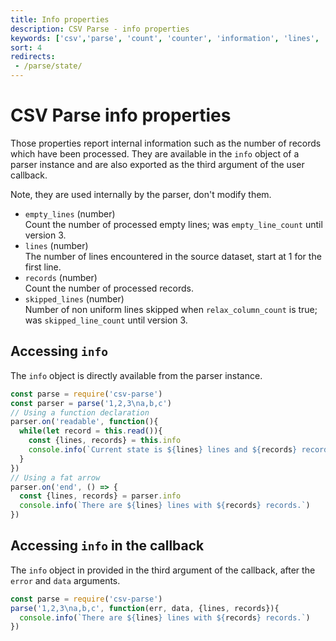 ```yaml
---
title: Info properties
description: CSV Parse - info properties
keywords: ['csv','parse', 'count', 'counter', 'information', 'lines', 'records']
sort: 4
redirects:
 - /parse/state/
---
```


# CSV Parse info properties

Those properties report internal information such as the number of records which have been processed. They are available in the `info` object of a parser instance and are also exported as the third argument of the user callback.

Note, they are used internally by the parser, don't modify them.

* `empty_lines` (number)   
  Count the number of processed empty lines; was `empty_line_count` until version 3.
* `lines` (number)   
  The number of lines encountered in the source dataset, start at 1 for the
  first line.
* `records` (number)   
  Count the number of processed records.
* `skipped_lines` (number)   
  Number of non uniform lines skipped when `relax_column_count` is true; was `skipped_line_count` until version 3.

## Accessing `info`

The `info` object is directly available from the parser instance.

```js
const parse = require('csv-parse')
const parser = parse('1,2,3\na,b,c')
// Using a function declaration
parser.on('readable', function(){
  while(let record = this.read()){
    const {lines, records} = this.info
    console.info(`Current state is ${lines} lines and ${records} records.`)
  }
})
// Using a fat arrow
parser.on('end', () => {
  const {lines, records} = parser.info
  console.info(`There are ${lines} lines with ${records} records.`)
})
```

## Accessing `info` in the callback

The `info` object in provided in the third argument of the callback, after the `error` and `data` arguments.

```js
const parse = require('csv-parse')
parse('1,2,3\na,b,c', function(err, data, {lines, records}){
  console.info(`There are ${lines} lines with ${records} records.`)
})
```
